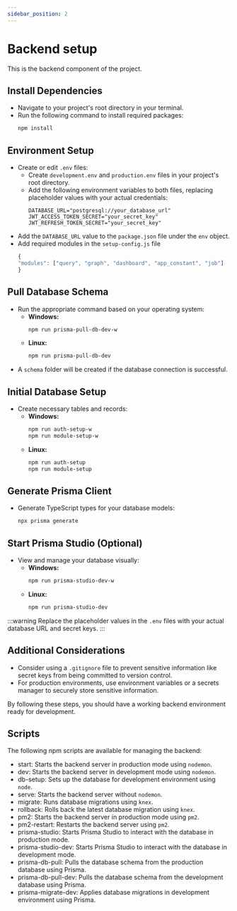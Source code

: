 ```yaml
---
sidebar_position: 2
---
```


# Backend setup

This is the backend component of the project.

## Install Dependencies
   * Navigate to your project's root directory in your terminal.
   * Run the following command to install required packages:
     ```bash
     npm install
     ```

## Environment Setup
   * Create or edit `.env` files:
     * Create `development.env` and `production.env` files in your project's root directory.
     * Add the following environment variables to both files, replacing placeholder values with your actual credentials:
       ```
       DATABASE_URL="postgresql://your_database_url"
       JWT_ACCESS_TOKEN_SECRET="your_secret_key"
       JWT_REFRESH_TOKEN_SECRET="your_secret_key"
       ```
   * Add the `DATABASE_URL` value to the `package.json` file under the `env` object.
   * Add required modules in the `setup-config.js` file 
      ```js
      {
      "modules": ["query", "graph", "dashboard", "app_constant", "job"]
      }
      ```

## Pull Database Schema
   * Run the appropriate command based on your operating system:
     * **Windows:**
       ```bash
       npm run prisma-pull-db-dev-w
       ```
     * **Linux:**
       ```bash
       npm run prisma-pull-db-dev
       ```
   * A `schema` folder will be created if the database connection is successful.

## Initial Database Setup
   * Create necessary tables and records:
     * **Windows:**
       ```bash
       npm run auth-setup-w
       npm run module-setup-w
       ```
     * **Linux:**
       ```bash
       npm run auth-setup
       npm run module-setup
       ```

## Generate Prisma Client
   * Generate TypeScript types for your database models:
     ```bash
     npx prisma generate
     ```

## Start Prisma Studio (Optional)
   * View and manage your database visually:
     * **Windows:**
       ```bash
       npm run prisma-studio-dev-w
       ```
     * **Linux:**
       ```bash
       npm run prisma-studio-dev
       ```

:::warning 
Replace the placeholder values in the `.env` files with your actual database URL and secret keys.
:::
 
## Additional Considerations
* Consider using a `.gitignore` file to prevent sensitive information like secret keys from being committed to version control.
* For production environments, use environment variables or a secrets manager to securely store sensitive information.

By following these steps, you should have a working backend environment ready for development.


## Scripts


The following npm scripts are available for managing the backend:

-   start: Starts the backend server in production mode using `nodemon`.
-   dev: Starts the backend server in development mode using `nodemon`.
-   db-setup: Sets up the database for development environment using `node`.
-   serve: Starts the backend server without `nodemon`.
-   migrate: Runs database migrations using `knex`.
-   rollback: Rolls back the latest database migration using `knex`.
-   pm2: Starts the backend server in production mode using `pm2`.
-   pm2-restart: Restarts the backend server using `pm2`.
-   prisma-studio: Starts Prisma Studio to interact with the database in production mode.
-   prisma-studio-dev: Starts Prisma Studio to interact with the database in development mode.
-   prisma-db-pull: Pulls the database schema from the production database using Prisma.
-   prisma-db-pull-dev: Pulls the database schema from the development database using Prisma.
-   prisma-migrate-dev: Applies database migrations in development environment using Prisma.